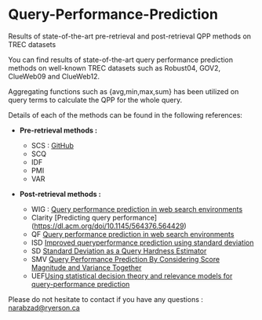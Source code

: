 # Query-Performance-Prediction
Results of state-of-the-art pre-retrieval and post-retrieval QPP methods on TREC datasets

You can find results of state-of-the-art query performance prediction methods on well-known TREC datasets such as Robust04, GOV2, ClueWeb09 and  ClueWeb12.

Aggregating functions such as {avg,min,max,sum} has been utilized on query terms to calculate the QPP for the whole query.

Details of each of the methods can be found in the following references: 

- **Pre-retrieval methods :**
  - SCS : [GitHub](http://github.com)
  - SCQ
  - IDF
  - PMI
  - VAR

- **Post-retrieval methods :**
  - WIG : [Query performance prediction in web search environments](https://dl.acm.org/doi/10.1145/1277741.1277835)
  - Clarity [Predicting query performance] (https://dl.acm.org/doi/10.1145/564376.564429)
  - QF [Query performance prediction in web search environments](https://dl.acm.org/doi/10.1145/1277741.1277835)
  - ISD [Improved queryperformance prediction using standard deviation](https://dl.acm.org/doi/10.1145/2009916.2010063)
  - SD [Standard Deviation as a Query Hardness Estimator](https://link.springer.com/chapter/10.1007/978-3-642-16321-0_21)
  - SMV [Query Performance Prediction By Considering Score Magnitude and Variance Together](https://dl.acm.org/doi/abs/10.1145/2661829.2661906)
  - UEF[Using statistical decision theory and relevance models for query-performance prediction](https://dl.acm.org/doi/10.1145/1835449.1835494)

Please do not hesitate to contact if you have any questions : narabzad@ryerson.ca
